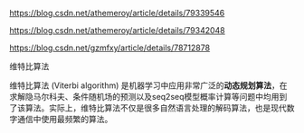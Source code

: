 https://blog.csdn.net/athemeroy/article/details/79339546

https://blog.csdn.net/athemeroy/article/details/79342048

https://blog.csdn.net/gzmfxy/article/details/78712878

维特比算法

维特比算法 (Viterbi algorithm) 是机器学习中应用非常广泛的**动态规划算法**，在求解隐马尔科夫、条件随机场的预测以及seq2seq模型概率计算等问题中均用到了该算法。实际上，维特比算法不仅是很多自然语言处理的解码算法，也是现代数字通信中使用最频繁的算法。

